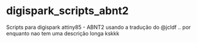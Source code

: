 # digispark_scripts_abnt2
Scripts para digispark attiny85 - ABNT2 usando a tradução do @jcldf .. por enquanto nao tem uma descrição longa kskkk
